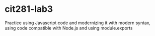 # cit281-lab3
Practice using Javascript code and modernizing it with modern syntax, using code compatible with Node.js and using module.exports
